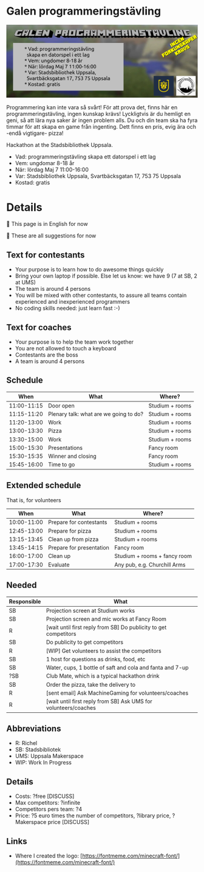 # Galen programmeringstävling

![](flyer.png)

Programmering kan inte vara så svårt!
För att prova det, finns här en programmeringstävling, ingen kunskap krävs!
Lyckligtvis är du hemligt en geni, så att lära nya saker är ingen problem alls.
Du och din team ska ha fyra timmar för att skapa en game från ingenting.
Dett finns en pris, evig ära och -endå vigtigare- pizza!

Hackathon at the Stadsbibliothek Uppsala.

 * Vad: programmeringstävling
   skapa ett datorspel i ett lag
 * Vem: ungdomar 8-18 år
 * När: lördag Maj 7 11:00-16:00
 * Var: Stadsbibliothek Uppsala, 
   Svartbäcksgatan 17, 753 75 Uppsala
 * Kostad: gratis

# Details

:construction: This page is in English for now

:construction: These are all suggestions for now

## Text for contestants

 * Your purpose is to learn how to do awesome things quickly
 * Bring your own laptop if possible. Else let us know: we have 9 (7 at SB, 2 at UMS)
 * The team is around 4 persons
 * You will be mixed with other contestants, to assure all teams contain
   experienced and inexperienced programmers
 * No coding skills needed: just learn fast :-)

## Text for coaches

 * Your purpose is to help the team work together
 * You are not allowed to touch a keyboard
 * Contestants are the boss
 * A team is around 4 persons

## Schedule

When       |What                                   |Where?
-----------|---------------------------------------|---------------
11:00-11:15|Door open                              |Studium + rooms
11:15-11:20|Plenary talk: what are we going to do? |Studium + rooms
11:20-13:00|Work                                   |Studium + rooms
13:00-13:30|Pizza                                  |Studium + rooms
13:30-15:00|Work                                   |Studium + rooms
15:00-15:30|Presentations                          |Fancy room
15:30-15:35|Winner and closing                     |Fancy room
15:45-16:00|Time to go                             |Studium + rooms

## Extended schedule

That is, for volunteers

When       |What                                   |Where?
-----------|---------------------------------------|----------------------------
10:00-11:00|Prepare for contestants                |Studium + rooms
12:45-13:00|Prepare for pizza                      |Studium + rooms
13:15-13:45|Clean up from pizza                    |Studium + rooms
13:45-14:15|Prepare for presentation               |Fancy room
16:00-17:00|Clean up                               |Studium + rooms + fancy room
17:00-17:30|Evaluate                               |Any pub, e.g. Churchill Arms

## Needed

Responsible|What
-----------|-----------------------------------------------
SB         | Projection screen at Studium works
SB         | Projection screen and mic works at Fancy Room
R          | [wait until first reply from SB] Do publicity to get competitors
SB         | Do publicity to get competitors
R          | [WIP] Get volunteers to assist the competitors
SB         | 1 host for questions as drinks, food, etc
SB         | Water, cups, 1 bottle of saft and cola and fanta and 7-up
?SB        | Club Mate, which is a typical hackathon drink
SB         | Order the pizza, take the delivery to 
R          | [sent email] Ask MachineGaming for volunteers/coaches 
R          | [wait until first reply from SB] Ask UMS for volunteers/coaches 

## Abbreviations

 * R: Richel
 * SB: Stadsbibliotek
 * UMS: Uppsala Makerspace
 * WIP: Work In Progress

## Details

 * Costs: ?free [DISCUSS]
 * Max competitors: ?infinite
 * Competitors pers team: ?4
 * Price: ?5 euro times the number of competitors, ?library price, ?Makerspace price [DISCUSS]

## Links

 * Where I created the logo: [https://fontmeme.com/minecraft-font/](https://fontmeme.com/minecraft-font/)
